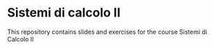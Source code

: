# Sistemi di calcolo II
This repository contains slides and exercises for the course Sistemi di Calcolo II
